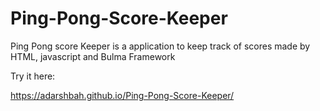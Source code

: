 # Ping-Pong-Score-Keeper
Ping Pong score Keeper  is a application to keep track of scores  made by HTML, javascript and Bulma Framework 

Try it here:

https://adarshbah.github.io/Ping-Pong-Score-Keeper/
